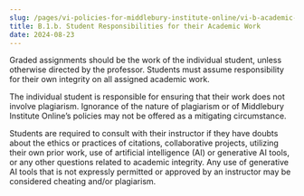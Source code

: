 ```yaml
---
slug: /pages/vi-policies-for-middlebury-institute-online/vi-b-academic-policies/b-1-academic-integrity/b-1-b-student-responsibilities
title: B.1.b. Student Responsibilities for their Academic Work
date: 2024-08-23
---
```

Graded assignments should be the work of the individual student, unless otherwise directed by the professor. Students must assume responsibility for their own integrity on all assigned academic work. 

The individual student is responsible for ensuring that their work does not involve plagiarism. Ignorance of the nature of plagiarism or of Middlebury Institute Online’s policies may not be offered as a mitigating circumstance. 

Students are required to consult with their instructor if they have doubts about the ethics or practices of citations, collaborative projects, utilizing their own prior work, use of artificial intelligence (AI) or generative AI tools, or any other questions related to academic integrity. Any use of generative AI tools that is not expressly permitted or approved by an instructor may be considered cheating and/or plagiarism.
